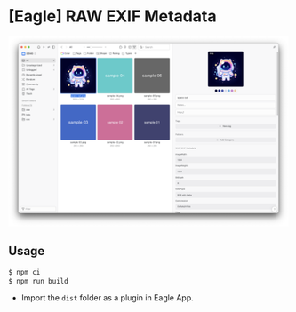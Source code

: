 # [Eagle] RAW EXIF Metadata

![](docs/sample1.png)

## Usage

```
$ npm ci
$ npm run build
```

- Import the `dist` folder as a plugin in Eagle App.

